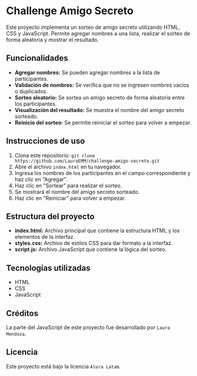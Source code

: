 # Challenge Amigo Secreto

Este proyecto implementa un sorteo de amigo secreto utilizando HTML, CSS y JavaScript. Permite agregar nombres a una lista, realizar el sorteo de forma aleatoria y mostrar el resultado.

## Funcionalidades

* **Agregar nombres:** Se pueden agregar nombres a la lista de participantes.
* **Validación de nombres:** Se verifica que no se ingresen nombres vacíos o duplicados.
* **Sorteo aleatorio:** Se sortea un amigo secreto de forma aleatoria entre los participantes.
* **Visualización del resultado:** Se muestra el nombre del amigo secreto sorteado.
* **Reinicio del sorteo:** Se permite reiniciar el sorteo para volver a empezar.

## Instrucciones de uso

1. Clona este repositorio: `git clone https://github.com/LauraEMM/challenge-amigo-secreto.git`
2. Abre el archivo `index.html` en tu navegador.
3. Ingresa los nombres de los participantes en el campo correspondiente y haz clic en "Agregar".
4. Haz clic en "Sortear" para realizar el sorteo.
5. Se mostrará el nombre del amigo secreto sorteado.
6. Haz clic en "Reiniciar" para volver a empezar.

## Estructura del proyecto

* **index.html:** Archivo principal que contiene la estructura HTML y los elementos de la interfaz.
* **styles.css:** Archivo de estilos CSS para dar formato a la interfaz.
* **script.js:** Archivo JavaScript que contiene la lógica del sorteo.

## Tecnologías utilizadas

* HTML
* CSS
* JavaScript

## Créditos

La parte del JavaScript de este proyecto fue desarrollado por ```Laura Mendoza```.

## Licencia

Este proyecto está bajo la licencia ```Alura Latam```.
